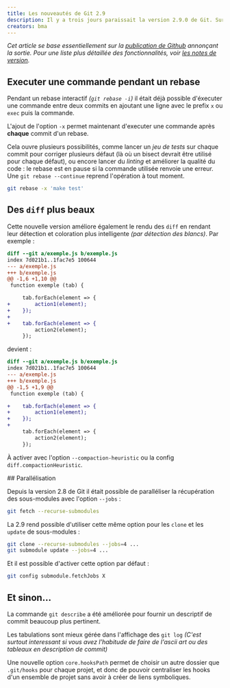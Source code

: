 ```yaml
---
title: Les nouveautés de Git 2.9
description: Il y a trois jours paraissait la version 2.9.0 de Git. Survol rapide des nouveautés.
creators: bma
---
```


_Cet article se base essentiellement sur la [publication de Github](https://github.com/blog/2188-git-2-9-has-been-released) annonçant la sortie. Pour une liste plus détaillée des fonctionnalités, voir [les notes de version](https://raw.githubusercontent.com/git/git/master/Documentation/RelNotes/2.9.0.txt)._

## Executer une commande pendant un rebase

Pendant un rebase interactif _(`git rebase -i`)_ il était déjà possible d'éxecuter une commande entre deux commits en ajoutant une ligne avec le prefix `x` ou `exec` puis la commande.

L'ajout de l'option `-x` permet maintenant d'executer une commande après **chaque** commit d'un rebase.

Cela ouvre plusieurs possibilités, comme lancer un _jeu de tests_ sur chaque commit pour corriger plusieurs défaut (là où un bisect devrait être utilisé pour chaque défaut), ou encore lancer du _linting_ et améliorer la qualité du code : le rebase est en pause si la commande utilisée renvoie une erreur. Une `git rebase --continue` reprend l'opération à tout moment.

```bash
git rebase -x 'make test'
```

## Des `diff` plus beaux

Cette nouvelle version améliore également le rendu des `diff` en rendant leur détection et coloration plus intelligente _(par détection des blancs)_. Par exemple :
```diff
diff --git a/exemple.js b/exemple.js
index 7d021b1..1fac7e5 100644
--- a/exemple.js
+++ b/exemple.js
@@ -1,6 +1,10 @@
 function exemple (tab) {

     tab.forEach(element => {
+        action1(element);
+    });
+
+    tab.forEach(element => {
         action2(element);
     });
```
devient :
```diff
diff --git a/exemple.js b/exemple.js
index 7d021b1..1fac7e5 100644
--- a/exemple.js
+++ b/exemple.js
@@ -1,5 +1,9 @@
 function exemple (tab) {

+    tab.forEach(element => {
+        action1(element);
+    });
+
     tab.forEach(element => {
         action2(element);
     });
```
À activer avec l'option `--compaction-heuristic` ou la config `diff.compactionHeuristic`.

## Parallélisation

Depuis la version 2.8 de Git il était possible de paralléliser la récupération des sous-modules avec l'option `--jobs` :
```bash
git fetch --recurse-submodules
```
La 2.9 rend possible d'utiliser cette même option pour les `clone` et les `update` de sous-modules :
```bash
git clone --recurse-submodules --jobs=4 ...
git submodule update --jobs=4 ...
```
Et il est possible d'activer cette option par défaut :
```bash
git config submodule.fetchJobs X
```

## Et sinon...

La commande `git describe` a été améliorée pour fournir un descriptif de commit beaucoup plus pertinent.

Les tabulations sont mieux gérée dans l'affichage des `git log` _(C'est surtout interessant si vous avez l'habitude de faire de l'ascii art ou des tableaux en description de commit)_

Une nouvelle option `core.hooksPath` permet de choisir un autre dossier que `.git/hooks` pour chaque projet, et donc de pouvoir centraliser les hooks d'un ensemble de projet sans avoir à créer de liens symboliques.
